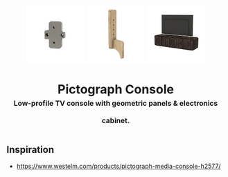 <!-- 2025-04-29 -->

<p align="center">
  <img src="../../plans/picto-console/jigs/blum-hinge-pad/wireframe.png" width="26.666666666666668%"/>
  <img src="../../plans/picto-console/jigs/shelf-pin/wireframe.png" width="26.666666666666668%"/>
  <img src="../../plans/picto-console/wireframe.png" width="26.666666666666668%"/>
</p>
<h1 align="center">
  Pictograph Console
  <br>
  <sup><sub><sup>Low-profile TV console with geometric panels &amp; electronics cabinet.<sup></sub>
</h1>

## Inspiration

- https://www.westelm.com/products/pictograph-media-console-h2577/
